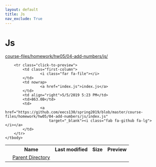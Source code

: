 ```yaml
---
layout: default
title: Js
nav_exclude: True
---
```


# Js

[course-files/homework/hw05/04-add-numbers/js/](.)

<table class="tbl-files">
    <tbody>
        <tr>
            <th valign="top"></th>
            <th>Name</th>
            <th>Last modified</th>
            <th>Size</th>
            <th>Preview</th>
        </tr>
        <tr>
            <td valign="top">
                <i class="fa fa-folder-open"></i>
            </td>
            <td><a href="../">Parent Directory</a></td>
            <td>&nbsp;</td>
            <td>&nbsp;</td>
            <td>&nbsp;</td>
        </tr>

        <tr class="click-to-preview">
            <td class="first-column">
                    <i class="far fa-file"></i>
            </td>
            <td nowrap>
                    <a href="index.js">index.js</a>
            </td>
            <td align="right">5/5/2019 5:23 PM</td>
            <td>863.0B</td>
            <td>
                    <a href="https://github.com/eecs130/spring2019/blob/master/course-files/homework/hw05/04-add-numbers/js/index.js"
                        target="_blank"><i class="fab fa-github fa-lg"></i></a>
            </td>
        </tr>
    </tbody>
</table>

